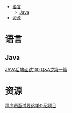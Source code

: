 <!-- TOC -->

- [语言](#语言)
    - [Java](#java)
- [资源](#资源)

<!-- /TOC -->

# 语言

## Java

[JAVA后端面试100 Q&A之第一篇](https://mp.weixin.qq.com/s/AauQPGo44JrkqND5BLsTQg)<br>

# 资源

[程序员面试要这样介绍项目](https://mp.weixin.qq.com/s/fAs5_2oThu6Ksj58e_xGuQ)<br>